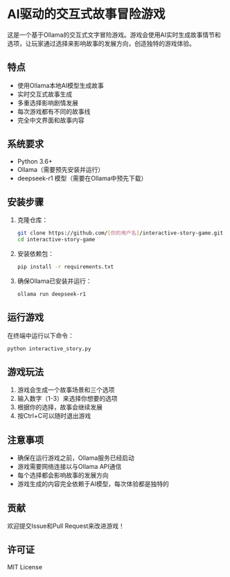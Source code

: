 # AI驱动的交互式故事冒险游戏

这是一个基于Ollama的交互式文字冒险游戏。游戏会使用AI实时生成故事情节和选项，让玩家通过选择来影响故事的发展方向，创造独特的游戏体验。

## 特点

- 使用Ollama本地AI模型生成故事
- 实时交互式故事生成
- 多重选择影响剧情发展
- 每次游戏都有不同的故事线
- 完全中文界面和故事内容

## 系统要求

- Python 3.6+
- Ollama（需要预先安装并运行）
- deepseek-r1 模型（需要在Ollama中预先下载）

## 安装步骤

1. 克隆仓库：
   ```bash
   git clone https://github.com/[你的用户名]/interactive-story-game.git
   cd interactive-story-game
   ```

2. 安装依赖包：
   ```bash
   pip install -r requirements.txt
   ```

3. 确保Ollama已安装并运行：
   ```bash
   ollama run deepseek-r1
   ```

## 运行游戏

在终端中运行以下命令：
```bash
python interactive_story.py
```

## 游戏玩法

1. 游戏会生成一个故事场景和三个选项
2. 输入数字（1-3）来选择你想要的选项
3. 根据你的选择，故事会继续发展
4. 按Ctrl+C可以随时退出游戏

## 注意事项

- 确保在运行游戏之前，Ollama服务已经启动
- 游戏需要网络连接以与Ollama API通信
- 每个选择都会影响故事的发展方向
- 游戏生成的内容完全依赖于AI模型，每次体验都是独特的

## 贡献

欢迎提交Issue和Pull Request来改进游戏！

## 许可证

MIT License 